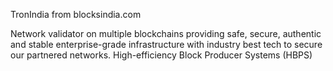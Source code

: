 TronIndia from blocksindia.com

Network validator on multiple blockchains providing safe, secure, authentic and stable enterprise-grade infrastructure with industry best tech to secure our partnered networks.
High-efficiency Block Producer Systems (HBPS)


